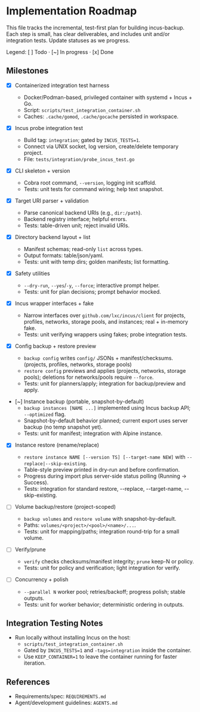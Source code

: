 # Implementation Roadmap

This file tracks the incremental, test-first plan for building incus-backup.
Each step is small, has clear deliverables, and includes unit and/or integration
tests. Update statuses as we progress.

Legend: [ ] Todo · [~] In progress · [x] Done

## Milestones

- [x] Containerized integration test harness
  - Docker/Podman-based, privileged container with systemd + Incus + Go.
  - Script: `scripts/test_integration_container.sh`
  - Caches: `.cache/gomod`, `.cache/gocache` persisted in workspace.

- [x] Incus probe integration test
  - Build tag: `integration`; gated by `INCUS_TESTS=1`.
  - Connect via UNIX socket, log version, create/delete temporary project.
  - File: `tests/integration/probe_incus_test.go`

- [x] CLI skeleton + version
  - Cobra root command, `--version`, logging init scaffold.
  - Tests: unit tests for command wiring; help text snapshot.

- [x] Target URI parser + validation
  - Parse canonical backend URIs (e.g., `dir:/path`).
  - Backend registry interface; helpful errors.
  - Tests: table-driven unit; reject invalid URIs.

- [x] Directory backend layout + list
  - Manifest schemas; read-only `list` across types.
  - Output formats: table/json/yaml.
  - Tests: unit with temp dirs; golden manifests; list formatting.

- [x] Safety utilities
  - `--dry-run`, `--yes`/`-y`, `--force`; interactive prompt helper.
  - Tests: unit for plan decisions; prompt behavior mocked.

- [x] Incus wrapper interfaces + fake
  - Narrow interfaces over `github.com/lxc/incus/client` for projects, profiles,
    networks, storage pools, and instances; real + in-memory fake.
  - Tests: unit verifying wrappers using fakes; probe integration tests.

- [x] Config backup + restore preview
  - `backup config` writes `config/` JSONs + manifest/checksums. (projects, profiles, networks, storage pools)
  - `restore config` previews and applies (projects, networks, storage pools); deletions for networks/pools require `--force`.
  - Tests: unit for planners/apply; integration for backup/preview and apply.

- [~] Instance backup (portable, snapshot-by-default)
  - `backup instances [NAME ...]` implemented using Incus backup API; `--optimized` flag.
  - Snapshot-by-default behavior planned; current export uses server backup (no temp snapshot yet).
  - Tests: unit for manifest; integration with Alpine instance.

- [x] Instance restore (rename/replace)
  - `restore instance NAME [--version TS] [--target-name NEW]` with `--replace|--skip-existing`.
  - Table-style preview printed in dry-run and before confirmation.
  - Progress during import plus server-side status polling (Running → Success).
  - Tests: integration for standard restore, --replace, --target-name, --skip-existing.

- [ ] Volume backup/restore (project-scoped)
  - `backup volumes` and `restore volume` with snapshot-by-default.
  - Paths: `volumes/<project>/<pool>/<name>/...`.
  - Tests: unit for mapping/paths; integration round-trip for a small volume.

- [ ] Verify/prune
  - `verify` checks checksums/manifest integrity; `prune` keep-N or policy.
  - Tests: unit for policy and verification; light integration for verify.

- [ ] Concurrency + polish
  - `--parallel N` worker pool; retries/backoff; progress polish; stable outputs.
  - Tests: unit for worker behavior; deterministic ordering in outputs.

## Integration Testing Notes

- Run locally without installing Incus on the host:
  - `scripts/test_integration_container.sh`
  - Gated by `INCUS_TESTS=1` and `-tags=integration` inside the container.
  - Use `KEEP_CONTAINER=1` to leave the container running for faster iteration.

## References

- Requirements/spec: `REQUIREMENTS.md`
- Agent/development guidelines: `AGENTS.md`
